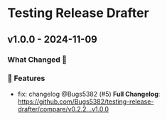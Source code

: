 # Testing Release Drafter

## v1.0.0 - 2024-11-09

### What Changed 👀

### 🚀 Features

- fix: changelog @Bugs5382 (#5)
  **Full Changelog**: https://github.com/Bugs5382/testing-release-drafter/compare/v0.2.2...v1.0.0
